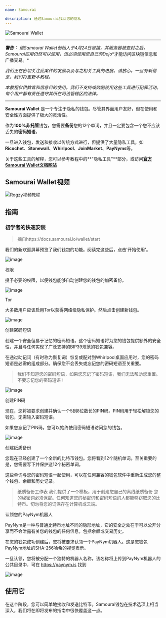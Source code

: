 ```yaml
---
name: Samouraï

description: 通过Samourai找回您的隐私
---
```


![Samourai Wallet](assets/cover.webp)

---

***警告：** 继Samourai Wallet创始人于4月24日被捕，其服务器被查封之后，Samourai应用仍然可以使用，但**必须使用您自己的Dojo**才能访问区块链信息和广播交易。*

_我们正在密切关注此案件的发展以及与之相关工具的进展。请放心，一旦有新信息，我们将更新本教程。_

_本教程仅供教育和信息目的使用。我们不支持或鼓励使用这些工具进行犯罪活动。每个用户都有责任遵守其所在司法管辖区的法律。_

---

**Samourai Wallet** 是一个专注于隐私的钱包。尽管其界面用户友好，但在使用和安全性方面提供了极大的灵活性。

作为**100%非托管**钱包，您需要**备份**您的12个单词，并且一定要包含一个您不应该丢失的**密码短语**。

一旦进入钱包，发送和接收以传统方式进行，但提供了大量隐私工具，如**Ricochet**、**Stonewall**、**Whirlpool**、**JoinMarket**、**PayNyms**等。

关于这些工具的解释，您可以参考教程中的**"隐私工具"**部分，或访问[**官方Samourai Wallet文档网站**](https://docs.samourai.io/)

## Samourai Wallet视频

![Rogzy视频教程](https://youtu.be/ajs1a8m76TI)

## 指南

### 初学者的快速安装

> 摘自https://docs.samourai.io/wallet/start

我们的新欢迎屏幕预览了我们钱包的功能。阅读完这些后，点击'开始使用'。

![image](assets/1.webp)

权限

授予必要的权限，以便钱包能够自动创建您的钱包的加密备份。

![image](assets/2.webp)

Tor

大多数用户应该启用Tor以获得网络级隐私保护。然后点击创建新钱包。

![image](assets/3.webp)

创建密码短语

创建一个安全但易于记忆的密码短语。这个密码短语将为您的钱包提供额外的安全性，并且与任何实现了广泛支持的BIP39规范的钱包兼容。

在通过助记词（有时称为恢复词）恢复或配对到Whirlpool桌面应用时，您的密码短语是必需的组成部分。确保您不会丢失或忘记您的密码短语至关重要。

> 我们不知道您的密码短语，如果您忘记了密码短语，我们无法帮助您重置。
> 不要忘记您的密码短语！

![image](assets/4.webp)

创建PIN码

现在，您将被要求创建并确认一个5到8位数长的PIN码。PIN码用于轻松解锁您的钱包，无需输入密码短语。

如果您忘记了PIN码，您可以始终使用密码短语访问您的钱包。

![image](assets/5.webp)

创建纸质备份

您现在已经创建了一个全新的比特币钱包。您将看到12个随机单词。至关重要的是，您需要写下并保护这12个秘密单词。

这些单词与您的密码短语一起使用，可以在任何兼容的钱包软件中重新生成您的整个钱包、余额和历史记录。

> 纸质备份工作表 我们提供了一个模板，用于创建您自己的离线纸质备份
您的秘密词必须保密。任何知道您的秘密词和密码短语的人都能够窃取您的比特币。切勿将您的词保存在计算机或云端。

认领您的PayNym机器人

PayNym是一种与普通比特币地址不同的隐形地址，它的安全之处在于可以公开分享而不会泄露有关您的钱包的任何信息，包括余额或交易历史。

在您的钱包成功创建后，您将被要求认领一个PayNym机器人。这是您钱包PayNym地址的SHA-256哈希的视觉表示。

一旦认领，您将被分配一个独特的机器人名称，该名称将上传到PayNym机器人的公共目录中，可在 https://paynym.is 找到

![image](assets/6.webp)

## 使用它

在这个阶段，您可以简单地接收和发送比特币。Samourai钱包在技术选项上相当深入，我们将在即将发布的指南中很快覆盖这一点。